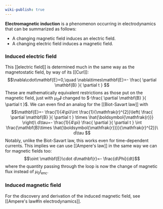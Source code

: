 ```yaml
---
wiki-publish: true
---
```

**Electromagnetic induction** is a phenomenon occurring in electrodynamics that can be summarized as follows:
- A changing magnetic field induces an electric field.
- A changing electric field induces a magnetic field.
### Induced electric field
This [[electric field]] is determined much in the same way as the magnetostatic field, by way of its [[Curl]]:
$$\nabla\cdot\mathbf{E}=0,\quad \nabla\times\mathbf{E}=- \frac{ \partial \mathbf{B} }{ \partial t } $$
These are mathematically equivalent restrictions as those put on the magnetic field, just with $\mu_{0}\mathbf{J}$ changed to $-\frac{ \partial \mathbf{B} }{ \partial t }$. We can even find an analog for the [[Biot-Savart law]] with
$$\mathbf{E}=- \frac{1}{4\pi}\int \frac{1}{\mathfrak{r}^{2}}\left( \frac{ \partial \mathbf{B} }{ \partial t } \times \hat{\boldsymbol{\mathfrak{r}}} \right)\ d\tau=- \frac{1}{4\pi} \frac{ \partial  }{ \partial t } \int \frac{\mathbf{B}\times \hat{\boldsymbol{\mathfrak{r}}}}{\mathfrak{r}^{2}}\ d\tau  $$
Notably, unlike the Biot-Savart law, this works even for time-dependent currents. This implies we can use [[Ampere's law]] in the same way we can for magnetic fields too:
$$\oint \mathbf{E}\cdot d\mathbf{r}=- \frac{d\Phi}{dt}$$
where the quantity passing through the loop is now the change of magnetic flux instead of $\mu_{0}I_\text{enc}$.
### Induced magnetic field
For the discovery and derivation of the induced magnetic field, see [[Ampere's law#In electrodynamics]].